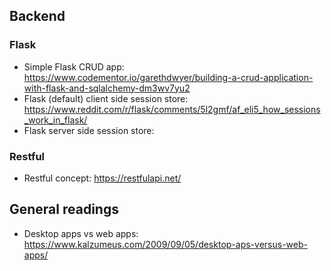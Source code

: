 ## Backend

### Flask

  - Simple Flask CRUD app: https://www.codementor.io/garethdwyer/building-a-crud-application-with-flask-and-sqlalchemy-dm3wv7yu2
  - Flask (default) client side session store: https://www.reddit.com/r/flask/comments/5l2gmf/af_eli5_how_sessions_work_in_flask/
  - Flask server side session store: 
  
  
### Restful

  - Restful concept: https://restfulapi.net/





## General readings

  - Desktop apps vs web apps: https://www.kalzumeus.com/2009/09/05/desktop-aps-versus-web-apps/
